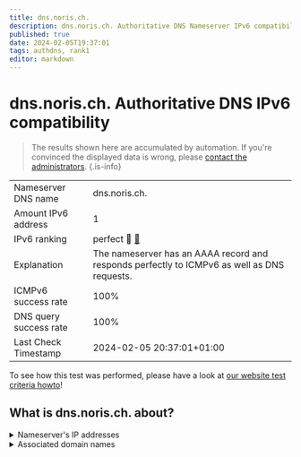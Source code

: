 ```yaml
---
title: dns.noris.ch.
description: dns.noris.ch. Authoritative DNS Nameserver IPv6 compatibility
published: true
date: 2024-02-05T19:37:01
tags: authdns, rank1
editor: markdown
---
```


# dns.noris.ch. Authoritative DNS IPv6 compatibility

> The results shown here are accumulated by automation. If you're convinced the displayed data is wrong, please [contact the administrators](/howto/chat). 
{.is-info}




|   |   |
| - | - |
| Nameserver DNS name | dns.noris.ch.
| Amount IPv6 address | 1
| IPv6 ranking | perfect :1st_place_medal: [🔗](/howto/ranking) |
| Explanation | The nameserver has an AAAA record and responds perfectly to ICMPv6 as well as DNS requests. |
| ICMPv6 success rate | 100%|
| DNS query success rate | 100% |
| Last Check Timestamp | 2024-02-05 20:37:01+01:00 |

To see how this test was performed, please have a look at [our website test criteria howto](/howto/testcriteria/authdns)!


## What is dns.noris.ch. about?




<details>
<summary>Nameserver's IP addresses</summary>

2001:780:53d3::53

</details>



<details>
<summary>Associated domain names</summary>

www.noris.de

</details>
